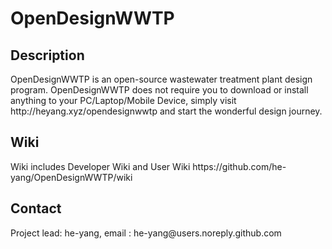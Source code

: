 OpenDesignWWTP
==============
<h2>Description</h2>
OpenDesignWWTP is an open-source wastewater treatment plant design program.<br\>
OpenDesignWWTP does not require you to download or install anything to your PC/Laptop/Mobile Device, simply visit http://heyang.xyz/opendesignwwtp  and start the wonderful design journey.

<h2>Wiki</h2>
Wiki includes Developer Wiki and User Wiki
https://github.com/he-yang/OpenDesignWWTP/wiki


<h2>Contact</h2>
Project lead: he-yang, email : he-yang@users.noreply.github.com
